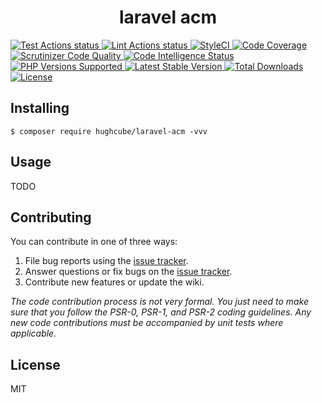 <h1 align="center"> laravel acm </h1>

<p>
    <a href="https://github.com/hughcube-php/laravel-acm/actions?query=workflow%3ATest">
        <img src="https://github.com/hughcube-php/laravel-acm/workflows/Test/badge.svg" alt="Test Actions status">
    </a>
    <a href="https://github.com/hughcube-php/laravel-acm/actions?query=workflow%3ALint">
        <img src="https://github.com/hughcube-php/laravel-acm/workflows/Lint/badge.svg" alt="Lint Actions status">
    </a>
    <a href="https://styleci.io/repos/377066491">
        <img src="https://github.styleci.io/repos/377066491/shield?branch=master" alt="StyleCI">
    </a>
    <a href="https://scrutinizer-ci.com/g/hughcube-php/laravel-acm/?branch=master">
        <img src="https://scrutinizer-ci.com/g/hughcube-php/laravel-acm/badges/coverage.png?b=master" alt="Code Coverage">
    </a>
    <a href="https://scrutinizer-ci.com/g/hughcube-php/laravel-acm/?branch=master">
        <img src="https://scrutinizer-ci.com/g/hughcube-php/laravel-acm/badges/quality-score.png?b=master" alt="Scrutinizer Code Quality">
    </a> 
    <a href="https://scrutinizer-ci.com/g/hughcube-php/laravel-acm/?branch=master">
        <img src="https://scrutinizer-ci.com/g/hughcube-php/laravel-acm/badges/code-intelligence.svg?b=master" alt="Code Intelligence Status">
    </a>        
    <a href="https://github.com/hughcube-php/laravel-acm">
        <img src="https://img.shields.io/badge/php-%3E%3D%207.0-8892BF.svg" alt="PHP Versions Supported">
    </a>
    <a href="https://packagist.org/packages/hughcube/laravel-acm">
        <img src="https://img.shields.io/packagist/v/hughcube/laravel-acm" alt="Latest Stable Version">
    </a>
    <a href="https://packagist.org/packages/hughcube/laravel-acm">
        <img src="https://img.shields.io/packagist/dt/hughcube/laravel-acm" alt="Total Downloads">
    </a>
    <a href="https://github.com/hughcube-php/laravel-acm/blob/master/LICENSE">
        <img src="https://img.shields.io/badge/license-MIT-428f7e.svg" alt="License">
    </a>
</p>

## Installing

```shell
$ composer require hughcube/laravel-acm -vvv
```

## Usage

TODO

## Contributing

You can contribute in one of three ways:

1. File bug reports using the [issue tracker](https://github.com/hughcube-php/package/issues).
2. Answer questions or fix bugs on the [issue tracker](https://github.com/hughcube-php/package/issues).
3. Contribute new features or update the wiki.

_The code contribution process is not very formal. You just need to make sure that you follow the PSR-0, PSR-1, and PSR-2 coding guidelines. Any new code contributions must be accompanied by unit tests where applicable._

## License

MIT